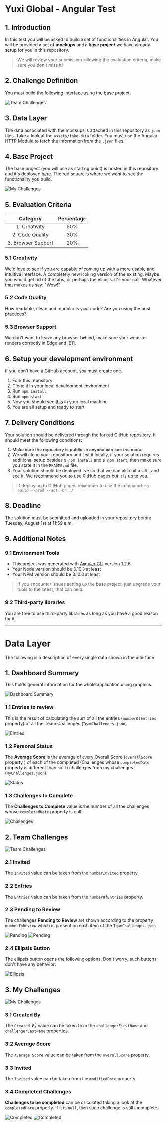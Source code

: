 # Yuxi Global - Angular Test

## 1. Introduction

In this test you will be asked to build a set of functionalities in Angular. You will be provided a set of **mockups** and a **base project** we have already setup for you in this repository. 

> We will review your submission following the evaluation criteria, make sure you don't miss it!

## 2. Challenge Definition

You must build the following interface using the base project:

![Team Challenges](screenshots/team-challenges.png)

## 3. Data Layer

The data associated with the mockups is attached in this repository as `json` files. Take a look at the `assets/fake-data` folder. You must use the Angular HTTP Module to fetch the information from the `.json` files.

## 4. Base Project

The base project (you will use as starting point) is hosted in this repository and it's deployed [here](https://jdjuan.github.io/yuxi-global-angular-test/). The red square is where we want to see the functionality you build.

![My Challenges](screenshots/solution-area.png)

## 5. Evaluation Criteria

Category          | Percentage   |
:----------------:|:------------:|
|1. Creativity        |     50%      |
|2. Code Quality      |     30%      |
|3. Browser Support   |     20%      |

### 5.1 Creativity

We'd love to see if you are capable of coming up with a more usable and intuitive interface. A completely new looking version of the existing. Maybe you would get rid of the tabs, or perhaps the ellipsis. It's your call. Whatever that makes us say: "Wow!"

### 5.2 Code Quality

How readable, clean and modular is your code? Are you using the best practices?

### 5.3 Browser Support

We don't want to leave any browser behind, make sure your website renders correctly in Edge and IE11.

## 6. Setup your development environment

If you don't have a GitHub account, you must create one.

1. Fork this repository
2. Clone it in your local development environment
3. Run `npm install`
4. Run `npm start`
5. Now you should see [this](https://jdjuan.github.io/yuxi-global-angular-test/) in your local machine
6. You are all setup and ready to start

## 7. Delivery Conditions

Your solution should be delivered through the forked GitHub repository. It should meet the following conditions:

1. Make sure the repository is public so anyone can see the code.
2. We will clone your repository and test it locally, if your solution requires additional setup besides `$ npm install` and `$ npm start`, then make sure you state it in the `README.md` file.
3. Your solution should be deployed live so that we can also hit a URL and see it. We recommend you to use [GitHub pages](https://help.github.com/articles/configuring-a-publishing-source-for-github-pages/#publishing-your-github-pages-site-from-a-docs-folder-on-your-master-branch) but it is up to you.

> If deploying to GitHub pages remember to use the command: `ng build --prod --aot -bh ./`

## 8. Deadline

The solution must be submitted and uploaded in your repository before Tuesday, August 1st at 11:59 a.m.

## 9. Additional Notes

### 9.1 Environment Tools

- This project was generated with [Angular CLI](https://github.com/angular/angular-cli) version 1.2.6.
- Your Node version should be 6.10.0 at least
- Your NPM version should be 3.10.0 at least

> If you encounter issues setting up the base project, just upgrade your tools to the latest, that can help.

### 9.2 Third-party libraries

You are free to use third-party libraries as long as you have a good reason for it.


---


# Data Layer

The following is a description of every single data shown in the interface 

## 1. Dashboard Summary

This holds general information for the whole application using graphics.

![Dashboard Summary](screenshots/graphics.png)

### 1.1 Entries to review

This is the result of calculating the sum of all the entries (`numberOfEntries` property) of all the Team Challenges (`TeamChallenges.json`)

![Entries](screenshots/graphic-1.png)

### 1.2 Personal Status

The **Average Score** is the average of every Overall Score (`overallScore` property ) of each of the completed (Challenges whose `completedDate` property is different than `null`) challenges from my challenges (`MyChallenges.json`).

![Status](screenshots/personal-status.png)

### 1.3 Challenges to Complete

The **Challenges to Complete** value is the number of all the challenges whose `completedDate` property is null.

![Challenges](screenshots/challenges-to-complete.png)

## 2. Team Challenges

![Team Challenges](screenshots/team-challenges-only.png)

### 2.1 Invited

The `Invited` value can be taken from the `numberInvited` property.

### 2.2 Entries

The `Entries` value can be taken from the `numberOfEntries` property.

### 2.3 Pending to Review

The challenges **Pending to Review** are shown according to the property `numberToReview` which is present on each item of the `TeamChallenges.json`

![Pending](screenshots/pending-1.png)
![Pending](screenshots/pending-2.png)

### 2.4 Ellipsis Button

The ellipsis button opens the following options. Don't worry, such buttons don't have any behavior:

![Ellipsis](screenshots/contextual-menu.png)


## 3. My Challenges

![My Challenges](screenshots/my-challenges-only.png)

### 3.1 Created By

The `Created By` value can be taken from the `challengerFirstName` and `challengerLastName` properties.

### 3.2 Average Score

The `Average Score` value can be taken from the `overallScore` property.

### 3.3 Invited

The `Invited` value can be taken from the `modifiedDate` property.

### 3.4 Completed Challenges

**Challenges to be completed** can be calculated taking a look at the `completedDate` property. If it is `null`, then such challenge is still incomplete.

![Completed](screenshots/completed-date.png)
![Completed](screenshots/completed-date-2.png)



